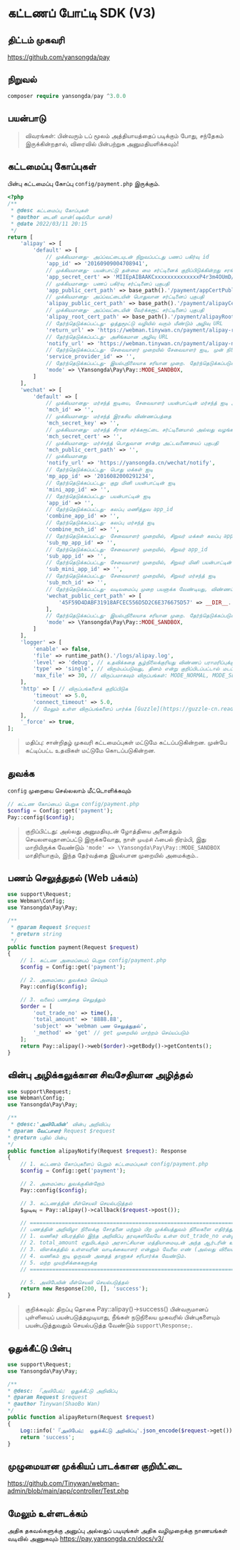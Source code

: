 # கட்டணப் போட்டி SDK (V3)


## திட்டம் முகவரி

https://github.com/yansongda/pay

## நிறுவல்

```php
composer require yansongda/pay ^3.0.0
```

## பயன்பாடு

> விவரங்கள்: பின்வரும் டப் மூலம் அத்தியாயத்தைப் படிக்கும் போது, சந்தேகம் இருக்கின்றதால், விரைவில் பின்பற்றுக அனுமதியளிக்கவும்!


## கட்டமைப்பு கோப்புகள்

பின்பு கட்டமைப்பு கோப்பு `config/payment.php` இருக்கும்.

```php
<?php
/**
 * @desc கட்டமைப்பு கோப்புகள்
 * @author டைனி வான்(ஷவ்போ வான்)
 * @date 2022/03/11 20:15
 */
return [
    'alipay' => [
        'default' => [
            // முக்கியமானது- அப்ப்வட்டையுடன் நிறுவப்பட்டது பணப் பகிர்வு id
            'app_id' => '20160909004708941',
            // முக்கியமானது- பயன்பாட்டு தன்மை மை சர்ட்டினைக் குறிப்பிடுக்கின்றது சரங்கோபதி வழங்கும் சர்ட்டின் அட்டவணை
            'app_secret_cert' => 'MIIEpAIBAAKCxxxxxxxxxxxxxxP4r3m4OUmD/+XDgCg==',
            // முக்கியமானது- பணப் பகிர்வு சர்ட்டினைப் புகுபதி
            'app_public_cert_path' => base_path().'/payment/appCertPublicKey_2016090900470841.crt',
            // முக்கியமானது- அப்ப்வட்டையின் பொதுவான சர்ட்டினைப் புகுபதி
            'alipay_public_cert_path' => base_path().'/payment/alipayCertPublicKey_RSA2.crt',
            // முக்கியமானது- அப்ப்வட்டையின் வேர்க்கரூட் சர்ட்டினைப் புகுபதி
            'alipay_root_cert_path' => base_path().'/payment/alipayRootCert.crt',
            // தேர்ந்தெடுக்கப்பட்டது- ஒத்துமூட்டு வழியில் வரும் மீண்டும் அழிவு URL
            'return_url' => 'https://webman.tinywan.cn/payment/alipay-return',
            // தேர்ந்தெடுக்கப்பட்டது- அசிங்கமான அழிவு URL
            'notify_url' => 'https://webman.tinywan.cn/payment/alipay-notify',
            // தேர்ந்தெடுக்கப்பட்டது- சேவையாளர் முறையில் சேவையாளர் ஐடி, முன் நிலையாகவோ நேரம் கிடைக்கும் போது Pay::MODE_SERVICE பயன்பாட்டிற்கு இப்படியான பகுதியை பயன்படுத்துகின்றது
            'service_provider_id' => '',
            // தேர்ந்தெடுக்கப்பட்டது- இயல்புநிலையாக சரியான முறை. தேர்ந்தெடுக்கப்படுகின்றது: MODE_NORMAL, MODE_SANDBOX, MODE_SERVICE
            'mode' => \Yansongda\Pay\Pay::MODE_SANDBOX,
        ]
    ],
    'wechat' => [
        'default' => [
            // முக்கியமானது- மர்சந்த் ஐடியை, சேவையாளர் பயன்பாட்டின் மர்சந்த் ஐடி ஆகும்போது சேவையாளர் மர்சந்த் ஐடியைக் குறிப்பிடுக்கின்றது
            'mch_id' => '',
            // முக்கியமானது- மர்சந்த் இரகசிய விண்ணப்பத்தை
            'mch_secret_key' => '',
            // முக்கியமானது- மர்சந்த் சீரான சர்க்கரூட்டை சர்ட்டினையால் அல்லது வழங்கப்படும் கோப்பால் குறிப்பிடுக்கின்றது
            'mch_secret_cert' => '',
            // முக்கியமானது- மர்ச்சந்த் பொதுவான சான்று அட்டவணையைப் புகுபதி
            'mch_public_cert_path' => '',
            // முக்கியமானது
            'notify_url' => 'https://yansongda.cn/wechat/notify',
            // தேர்ந்தெடுக்கப்பட்டது- பொது மக்கள் ஐடி
            'mp_app_id' => '2016082000291234',
            // தேர்ந்தெடுக்கப்பட்டது- குறு மினி பயன்பாட்டின் ஐடி
            'mini_app_id' => '',
            // தேர்ந்தெடுக்கப்பட்டது- பயன்பாட்டின் ஐடி
            'app_id' => '',
            // தேர்ந்தெடுக்கப்பட்டது- கலப்பு மணித்துவ app_id
            'combine_app_id' => '',
            // தேர்ந்தெடுக்கப்பட்டது- கலப்பு மர்சந்த் ஐடி
            'combine_mch_id' => '',
            // தேர்ந்தெடுக்கப்பட்டது- சேவையாளர் முறையில், சிறுவர் மக்கள் கலப்பு app_id
            'sub_mp_app_id' => '',
            // தேர்ந்தெடுக்கப்பட்டது- சேவையாளர் முறையில், சிறுவர் app_id
            'sub_app_id' => '',
            // தேர்ந்தெடுக்கப்பட்டது- சேவையாளர் முறையில், சிறுவர் மினி பயன்பாட்டின் ஐடி
            'sub_mini_app_id' => '',
            // தேர்ந்தெடுக்கப்பட்டது- சேவையாளர் முறையில், சிறுவர் மர்சந்த் ஐடி
            'sub_mch_id' => '',
            // தேர்ந்தெடுக்கப்பட்டது- வடிவமைப்பு முறை பயனாக்க வேண்டியது, விண்ணப்பப் பராமரிப்பைத் தொகுப்பதோன்றவும்
            'wechat_public_cert_path' => [
                '45F59D4DABF31918AFCEC556D5D2C6E376675D57' => __DIR__.'/Cert/wechatPublicKey.crt',
            ],
            // தேர்ந்தெடுக்கப்பட்டது- இயல்புநிலையாக சரியான முறை. தேர்ந்தெடுக்கப்படுகின்றது: MODE_NORMAL, MODE_SERVICE
            'mode' => \Yansongda\Pay\Pay::MODE_SANDBOX,
        ]
    ],
    'logger' => [
        'enable' => false,
        'file' => runtime_path().'/logs/alipay.log',
        'level' => 'debug', // உதவிக்கதை சூழ்நிலைக்குரியது விண்ணப் பராமரிப்புக்கு மாற்றப்படலாம், டெவலப் சூழ்நிலை debug.
        'type' => 'single', // விரும்பப்படுவது, தினம் என்று குறிப்பிடப்பட்டால் மடப்பட்டது.
        'max_file' => 30, // விருப்பமாகவும் விருப்பங்கள்: MODE_NORMAL, MODE_SERVICE ஆகியவற்றுக்கு கட்டமைப்பதன் பின்னர் அகப்பட்டியாக நேரம் 30 நாட்கள்
    ],
    'http' => [ // விருப்பங்களைக் குறிப்பிடுக
        'timeout' => 5.0,
        'connect_timeout' => 5.0,
        // மேலும் உள்ள விருப்பங்களைப் பார்க்க [Guzzle](https://guzzle-cn.readthedocs.io/zh_CN/latest/request-options.html)
    ],
    '_force' => true,
];
```
> மதிப்பு: சான்றிதழ் முகவரி கட்டமைப்புகள் மட்டுமே கட்டப்படுகின்றன. முன்பே கட்டிப்பட்ட உதவிகள் மட்டுமே கொடப்படுகின்றன.
## துவக்க

`config` முறையை செல்லலாம் மீட்டொளிக்கவும்
```php
// கட்டண கோப்பைப் பெறுக config/payment.php
$config = Config::get('payment');
Pay::config($config);
```
> குறிப்பிட்டது: அல்லது அனுமதியுடன் ழோத்தியை அனைத்தும் செயலளவுதானப்பட்டு இருக்கவோது, நாள் `முயற்சி` ஃபைல் நிரம்பி, இது மாறியிருக்க வேண்டும் `'mode' => \Yansongda\Pay\Pay::MODE_SANDBOX` மாதிரியாகும், இந்த தேர்வத்தை இயல்பான முறையில் அமைக்கும்..

## பணம் செலுத்துதல் (Web பக்கம்)

```php
use support\Request;
use Webman\Config;
use Yansongda\Pay\Pay;

/**
 * @param Request $request
 * @return string
 */
public function payment(Request $request)
{
    // 1. கட்டண அமைப்பைப் பெறுக config/payment.php
    $config = Config::get('payment');

    // 2. அமைப்பை துவக்கம் செய்யும்
    Pay::config($config);

    // 3. வலைப் பணத்தை செலுத்தும்
    $order = [
        'out_trade_no' => time(),
        'total_amount' => '8888.88',
        'subject' => 'webman பண செலுத்துதல்',
        '_method' => 'get' // get முறையில் மாற்றம் செய்யப்படும்
    ];
    return Pay::alipay()->web($order)->getBody()->getContents();
}
```
## வின்பு அழிக்கலுக்கான சிவசேதியான அழித்தல்

```php
use support\Request;
use Webman\Config;
use Yansongda\Pay\Pay;

/**
 * @desc:'அலிபேயின்' வின்பு அறிவிப்பு
* @param வேட்பாளர் Request $request
* @return பதில் பின்பு
*/
public function alipayNotify(Request $request): Response
{
    // 1. கட்டணம் கோப்புகளைப் பெறும் கட்டமைப்புகள் config/payment.php
    $config = Config::get('payment');

    // 2. அமைப்பை துவக்குகின்றோம்
    Pay::config($config);

    // 3. கட்டணத்தின் மீள்செயலி செயல்படுத்தல்
    $முடிவு = Pay::alipay()->callback($request->post());

    // ===================================================================================================
    // பணத்தின் அறிவிழா நிலைக்கு சோதனை மற்றும் பிற முக்கியத்துவம் நிலைகளை எதிர்த்துக் கருதலாம், மட்டுமே பொருந்ததாகக் கருதப்படுகின்றது, அதில் பரிவர்த்தனை அறிவிப்பை TRADE_SUCCESS அல்லது TRADE_FINISHED ஆக விண்ணப்பம் வழங்குவதற்கு மட்டுமே, அலிபேய் பொருத்தமாகக் கருதுகின்றது.
    // 1. வணிகர் விபரத்தில் இந்த அறிவிப்பு தரவுகளிலேயே உள்ள out_trade_no என்னும் மத்தியாமை என்பதைச் சரிபார்க்க வேண்டும்;
    // 2. total_amount ஏதுமிடக்கும் அரசாட்சியான மத்தியாமையுடன் அந்த ஆர்டரின் உண்மையான தொகை ஆக வேண்டும் (பொருந்த, பொருந்தாவிட்ட விலை ஆகும்);
    // 3. விளக்கத்தில் உள்ளவரின் வாடிக்கையாளர் என்னும் வேலை எண் (அல்லது விலையுடன் விருப்பமாக எழுதப்படும் seller_email);
    // 4. வணிகம் ஐடி ஒருவன் அதைத் தானாகச் சரிபார்க்க வேண்டும்.
    // 5. மற்ற முயற்சிக்கைகளுக்கு
    // ===================================================================================================

    // 5. அலிபேயின் மீள்செயலி செயல்படுத்தல்
    return new Response(200, [], 'success');
}
```
> குறிக்கவும்: திறப்பு தொகை Pay::alipay()->success() பின்வருமானப் புள்ளியைப் பயன்படுத்தமுடியாது, நீங்கள் நடுநிலைய முகவரில் பின்புகளையும் பயன்படுத்துவதும் செயல்படுத்த வேண்டும் `support\Response;`.

## ஒதுக்கீட்டு பின்பு

```php
use support\Request;
use Yansongda\Pay\Pay;

/**
* @desc: 『அலிபேய்』 ஒதுக்கீட்டு அறிவிப்பு
* @param Request $request
* @author Tinywan(ShaoBo Wan)
*/
public function alipayReturn(Request $request)
{
    Log::info('『அலிபேய்』 ஒதுக்கீட்டு அறிவிப்பு'.json_encode($request->get()));
    return 'success';
}
```
## முழுமையான முக்கியப் பாடக்கான குறியீட்டை

https://github.com/Tinywan/webman-admin/blob/main/app/controller/Test.php

## மேலும் உள்ளடக்கம்

அதிக தகவல்களுக்கு அனுப்பு அல்லதுப் படியுங்கள் அதிக வழிமுறைக்கு நாணயங்கள் வடிவில் அணுகவும் https://pay.yansongda.cn/docs/v3/
